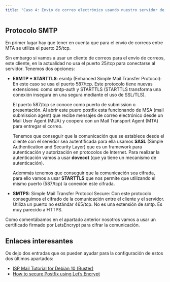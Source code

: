 ```yaml
---
title: "Caso 4: Envío de correo electrónico usando nuestro servidor de correos"
---
```


## Protocolo SMTP

En primer lugar hay que tener en cuenta que para el envío de correos entre MTA se utiliza el puerto 25/tcp.

Sin embargo si vamos a usar un cliente de correos para el envío de correos, este cliente, en la actualidad no usa el puerto 25/tcp para conectarse al servidor. Tenemos dos opciones:

* **ESMTP + STARTTLS**: esmtp (Enhanced Simple Mail Transfer Protocol): En este caso se usa el puerto 587/tcp. Este protocolo tiene nuevas extensiones: como smtp-auth y STARTTLS (STARTTLS transforma una conexión insegura en una segura mediante el uso de SSL/TLS).

	El puerto 587/tcp se conoce como puerto de submission o presentación. Al abrir este puero postfix esta funcionando de MSA (mail submission agent) que recibe mensajes de correo electrónico desde un Mail User Agent (MUA) y coopera con un Mail Transport Agent (MTA) para entregar el correo.

	Tenemos que conseguir que la comunicación que se establece desde el cliente con el servidor sea autentificada para ella usamos **SASL** (Simple Authentication and Security Layer) que es un framework para autenticación y autorización en protocolos de Internet. Para realizar la autenticación vamos a usar **dovecot** (que ya tiene un mecanismo de autenticación).

	Ademmás tenemos que conseguir que la comunicación sea cifrada, para ello vamos a usar **STARTTLS** que nos permite que utilizando el mismo puerto (587/tcp) la conexión este cifrada.

* **SMTPS**: Simple Mail Transfer Protocol Secure: Con este protocolo conseguimos el cifrado de la comunicación entre el cliente y el servidor. Utiliza un puerto no estándar 465/tcp. No es una extensión de smtp. Es muy parecido a HTTPS.

Como comentábamos en el apartado anterior nosotros vamos a usar un certificado firmado por LetsEncrypt para cifrar la comunicación.

## Enlaces interesantes

Os dejo dos entradas que os pueden ayudar para la configuración de estos dos últimos apartados:

* [ISP Mail Tutorial for Debian 10 (Buster)](https://123qwe.com/tutorial-debian-10/)
* [How to secure Postfix using Let’s Encrypt](https://upcloud.com/community/tutorials/secure-postfix-using-lets-encrypt/)